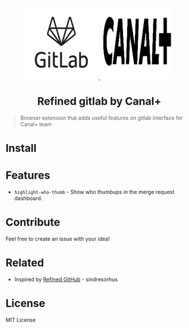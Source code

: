 <div align="center">
  <a href="https://about.gitlab.com/">
    <img src="media/gitlab-logo-1-color-black-stacked-rgb.png" alt="gitlab logo" width="200" height="200">
  </a>
  <a href="https://github.com/canalplus">
    <img src="media/canal.png" alt="canal logo" width="200" height="200">
  </a>
</div>

<h1 align="center">Refined gitlab by Canal+</h1>

> Browser extension that adds useful features on gitlab interface for Canal+ team

# Install

# Features

- `highlight-who-thumb` - Show who thumbups in the merge request dashboard.

# Contribute

Feel free to create an issue with your idea!

# Related

- Inspired by [Refined GitHub](https://github.com/sindresorhus/refined-github) - sindresorhus

# License

MIT License
